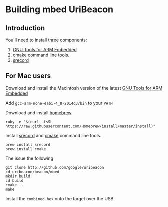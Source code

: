 # Building mbed UriBeacon

## Introduction

You'll need to install three components:

1. [GNU Tools for ARM Embedded](https://launchpad.net/gcc-arm-embedded)
2. [cmake](http://www.cmake.org/) command line tools.
3. [srecord](http://srecord.sourceforge.net/)

## For Mac users

Download and install the Macintosh version of the latest [GNU Tools
for ARM Embedded](https://launchpad.net/gcc-arm-embedded)

Add ``gcc-arm-none-eabi-4_8-2014q3/bin`` to your ``PATH``

Download and install [homebrew](http://brew.sh/)

```
ruby -e "$(curl -fsSL https://raw.githubusercontent.com/Homebrew/install/master/install)"
```

Install [srecord](http://srecord.sourceforge.net/) and
[cmake](http://www.cmake.org/) command line tools.

```
brew install srecord
brew install cmake
```

The issue the following

```
git clone http://github.com/google/uribeacon
cd uribeacon/beacon/mbed
mkdir build
cd build
cmake ..
make
```

Install the `combined.hex` onto the target over the USB.

